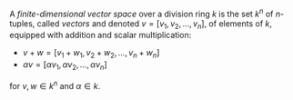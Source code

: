 A *finite-dimensional vector space* over a division ring $k$ is the set $k^n$ of $n$-tuples, called *vectors* and denoted $v = [v_1, v_2, \ldots, v_n]$, of elements of $k$, equipped with addition and scalar multiplication:

- $v + w = [v_1 + w_1, v_2 + w_2, \ldots, v_n + w_n]$
- $\alpha v = [\alpha v_1, \alpha v_2, \ldots, \alpha v_n]$

for $v, w \in k^n$ and $\alpha \in k$.
